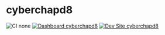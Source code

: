 # cyberchapd8

![CI none](https://img.shields.io/badge/ci-none-orange.svg)
[![Dashboard cyberchapd8](https://img.shields.io/badge/dashboard-cyberchapd8-yellow.svg)](https://dashboard.pantheon.io/sites/14a8cb1a-84e1-4c1c-83a4-61f134f3b933#dev/code)
[![Dev Site cyberchapd8](https://img.shields.io/badge/site-cyberchapd8-blue.svg)](http://dev-cyberchapd8.pantheonsite.io/)
